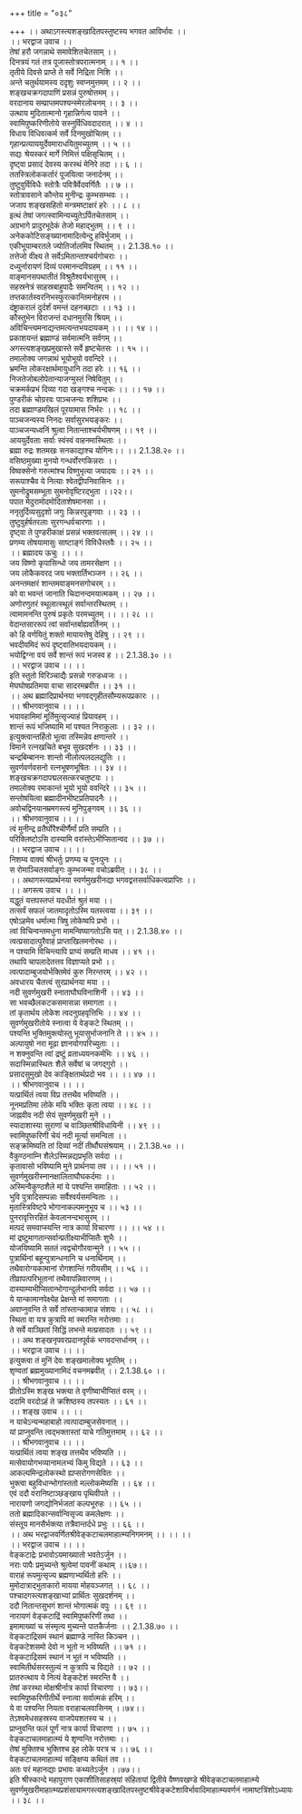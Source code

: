 +++
title = "०३८"

+++
।। अथाऽगस्त्यशङ्खादितपस्तुष्टस्य भगवत आविर्भावः ।।  
।। भरद्वाज उवाच ।।  
तेषां हरौ जगन्नाथे समावेशितचेतसाम् ।।  
दिनत्रयं गतं तत्र पूजास्तोत्रपरात्मनाम् ।। १ ।।  
तृतीये दिवसे प्राप्ते ते सर्वे निद्रिता निशि ।।  
अन्ते चतुर्थयामस्य ददृशुः स्वप्नमुत्तमम् ।। २ ।।  
शङ्खचक्रगदापाणिं प्रसन्नं पुरुषोत्तमम् ।।  
वरदानाय सम्प्राप्तमपश्यन्स्मेरलोचनम् ।। ३ ।।  
उत्थाय मुदितात्मानो गृहान्निर्गत्य पावने ।।  
स्वामिपुष्करिणीतोये सस्नुर्विधिवदादरात् ।। ४ ।।  
विधाय विधिवत्कर्म सर्वे दिनमुखोचितम् ।।  
गृहान्प्रत्याययुर्देवमाराधयितुमच्युतम् ।। ५ ।।  
सद्यः श्रेयस्करं मार्गे निमित्तं पक्षिसृचितम् ।।  
दृष्ट्वा प्रसादं देवस्य करस्थं मेनिरे तदा ।। ६ ।।  
ततस्त्रिलोककर्तारं पूजयित्वा जनार्दनम् ।।  
तुष्टुवुर्विविधैः स्तोत्रैः पवित्रैर्वेदवर्णितैः ।। ७ ।।  
स्तोत्रावसाने कौन्तेय मुनीन्द्रः कुम्भसम्भवः ।।  
जजाप शङ्खसहितो मन्त्रमष्टाक्षरं हरेः ।। ८ ।।  
इत्थं तेषां जगत्स्वामिन्यच्युतेऽर्पितचेतसाम् ।।  
अग्रभागे प्रादुरभूदेकं तेजो महाद्भुतम् ।। ९ ।।  
अनेककोटिसङ्ख्यानामादित्येन्दु हविर्भुजाम् ।।  
एकीभूयाम्बरतले ज्योतिर्जालमिव स्थितम् ।। 2.1.38.१० ।।  
तत्तेजो वीक्ष्य ते सर्वेऽमितान्ताश्चर्यगोचराः ।।  
दध्युर्नारायणं दिव्यं परमानन्दविग्रहम् ।। ११ ।।  
वाङ्मानसपथातीतं विश्रुतैश्वर्यभासुरम् ।।  
सहस्रनेत्रं साहस्रबाहुपादैः समन्वितम् ।। १२ ।।  
तप्तकार्तस्वरनिभस्फुरत्कान्तिमनोहरम ।।  
दंष्ट्राकरालं दुर्दर्शं वमन्तं दहनच्छटाः ।। १३ ।।  
कौस्तुभेन विराजन्तं दधानमुरसि श्रियम् ।।  
अविचिन्त्यमनाद्यन्तमत्यन्तभयदायकम् ।। ।। १४ ।।  
प्रकाशयन्तं ब्रह्माण्डं सर्वमात्मनि सर्वगम् ।।  
अगस्त्यशङ्खप्रमुखास्ते सर्वे हृष्टचेतसः ।। १५ ।।  
तमालोक्य जगन्नाथं भूयोभूयो ववन्दिरे ।।  
भ्रमन्ति लोकरक्षार्थमायुधानि तदा हरेः ।। १६ ।।  
निजतेजोबलोपेतान्याजग्मुस्तं निषेवितुम् ।।  
चक्रमर्कप्रभं दिव्या गदा खङ्गश्च नन्दकः ।। ।। १७ ।।  
पुण्डरीकं चोग्ररवः पाञ्चजन्यः शशिप्रभः ।।  
तदा ब्रह्माण्डमखिलं पूरयामास निर्भरः ।। १८ ।।  
पाञ्चजन्यस्य निनदः सर्वासुरभयङ्करः ।।  
पाञ्चजन्यध्वनिं श्रुत्वा नितान्ताश्चर्यभीषणम् ।। १९ ।।  
आययुर्देवताः सर्वाः स्वंस्वं वाहनमास्थिताः ।।  
ब्रह्मा रुद्रः शतमखः सनकाद्याश्च योगिनः।। ।। 2.1.38.२० ।।  
वसिष्ठमुख्या मुनयो गन्धर्वोरगकिन्नराः ।।  
विष्वक्सेनो गरुत्मांश्च विष्णुभृत्या जयादयः ।। २१ ।।  
सरूपाश्चैव ये नित्याः श्वेतद्वीपनिवासिनः ।।  
सुमनोद्रुमसम्भूता सुमनोवृष्टिरद्भुता ।।२२।।  
पपात मेदुरामोदमोदिताशेषमानसा ।।  
ननृतुर्दिव्यसुदृशो जगुः किन्नरपुङ्गवाः ।। २३ ।।  
तुष्टुवुर्हर्षतरलाः सुरगन्धर्वचारणाः ।।  
दृष्ट्वा ते पुण्डरीकाक्षं प्रसन्नं भक्तवत्सलम् ।। २४ ।।  
प्रणम्य तोषयामासुः साष्टाङ्गं विविधैस्तवैः ।। २५ ।।  
।। ब्रह्मादय ऊचुः ।। ।।  
जय विष्णो कृपासिन्धो जय तामरसेक्षण ।।  
जय लोकैकवरद जय भक्तार्तिभञ्जन ।। २६ ।।  
अनन्तमक्षरं शान्तमवाङ्मनसगोचरम् ।।  
को वा भवन्तं जानाति चिदानन्दमयात्मकम् ।। २७ ।।  
अणोरणुतरं स्थूलात्स्थूलं सर्वान्तरस्थितम् ।।  
त्वामामनन्ति पुरुषं प्रकृतेः परमच्युतम् ।। ।। २८ ।।  
वेदान्तसाररूपं त्वां सर्वान्तर्बाह्यवर्तिनम् ।।  
को हि वर्णयितुं शक्तो मायायत्तेषु देहिषु ।। २९ ।।  
भवदीयमिदं रूपं दृष्ट्वातिभयदायकम् ।।  
भयोद्विग्ना वयं सर्वे शान्तं रूपं भजस्व ह ।। 2.1.38.३० ।।  
।। भरद्वाज उवाच ।। ।।  
इति स्तुतो विरिञ्चाद्यैः प्रसन्नो गरुडध्वजः ।।  
मेघघोषप्रतिमया वाचा सादरमब्रवीत ।। ३१ ।।  
।। अथ ब्रह्मादिप्रार्थनया भगवद्गृहीतसौम्यरूपप्रकारः ।।  
।। श्रीभगवानुवाच ।। ।।  
भयावहामिमां मूर्तिमुत्सृज्याहं प्रियावहम् ।।  
शान्तं रूपं भजिष्यामि मां पश्यत निराकुलाः ।। ३२ ।।  
इत्युक्त्वान्तर्हितो भूत्वा तस्मिन्नेव क्षणान्तरे ।।  
विमाने रत्नखचिते बभूव सुखदर्शनः ।। ३३ ।।  
चन्द्रबिम्बाननः शान्तो नीलोत्पलदलद्युतिः ।।  
सुवर्णवर्णवसनो रत्नभूषणभूषितः ।। ३४ ।।  
शङ्खचक्रगदापद्मलसत्करचतुष्टयः ।।  
तमालोक्य रमाकान्तं भूयो भूयो ववन्दिरे ।। ३५ ।।  
सन्तोषयित्वा ब्रह्मादीनभीष्टप्रतिपादनैः ।।  
अवोचद्विनयानम्रमगस्त्यं मुनिपुङ्गवम् ।। ३६ ।।  
।। श्रीभगवानुवाच ।। ।।  
त्वं मुनीन्द्र व्रतैर्घोरैश्चीर्णैर्मां प्रति सम्प्रति ।।  
परिक्लिष्टोऽसि दास्यामि वरांस्तेऽभीप्सितान्वद ।। ३७ ।।  
।। भरद्वाज उवाच ।। ।।  
निशम्य वाक्यं श्रीभर्तुः प्रणम्य च पुनःपुनः ।।  
स रोमाञ्चितसर्वाङ्गः कुम्भजन्मा वचोऽब्रवीत् ।। ३८ ।।  
।। अथागस्त्यप्रार्थनया स्वर्णमुखरीनद्या भगवद्वत्तसर्वाधिकत्वप्राप्तिः ।।  
।। अगस्त्य उवाच ।। ।।  
यद्धुतं यत्तपस्तप्तं यदधीतं श्रुतं मया ।।  
तत्सर्वं सफलं जातमादृतोऽस्मि यतस्त्वया ।। ३९ ।।  
एषोऽहमेव धर्मात्मा त्रिषु लोकेष्वपि प्रभो ।।  
त्वां विचिन्वन्तमधुना मामन्विष्यागतोऽसि यत् ।। 2.1.38.४० ।।  
त्वत्प्रसादात्पुरैवाहं प्राप्ताखिलमनोरथः ।।  
न पश्यामि विचिन्त्यापि प्राप्यं सम्प्रति माधव ।। ४१ ।।  
तथापि चापलादेतत्तव विज्ञाप्यते प्रभो ।।  
त्वत्पादाम्बुजयोर्भक्तिमेवं कुरु निरन्तरम् ।। ४२ ।।  
अवधारय चैतत्त्वं सुरप्रार्थनया मया ।।  
नदी सुवर्णमुखरी स्नाताघौघविनाशिनी ।। ४३ ।।  
सा भवच्छैलकटकसमासन्ना समागता ।।  
तां कृतार्थय लोकेश त्वदनुग्रहवृत्तिभिः ।। ४४ ।।  
सुवर्णमुखरीतोये स्नात्वा ये वेङ्कटे स्थितम् ।।  
पश्यन्ति भुक्तिमुक्त्योस्तु भूयासुर्भाजनानि ते ।। ४५ ।।  
अल्पायुषो नरा मूढा ज्ञानयोगपरिच्युताः ।।  
न शक्नुवन्ति त्वां द्रष्टुं व्रताध्ययनकर्मभिः ।। ४६ ।।  
सदास्मिन्नास्थितः शैले सर्वेषां च जगद्गुरो ।।  
प्रसादसुमुखो देव काङ्क्षितार्थप्रदो भव ।। ।। ४७ ।।  
।। श्रीभगवानुवाच ।। ।।  
यत्प्रार्थितं त्वया विप्र तत्तथैव भविष्यति ।।  
नूनमप्रतिमा लोके मयि भक्तिः कृता त्वया ।। ४८ ।।  
जाह्नवीव नदी सेयं सुवर्णमुखरी मुने ।।  
स्यादाशास्या सुराणां च वाञ्छितश्रीविधायिनी ।। ४९ ।।  
स्वामिपुष्करिणी चेयं नदी मूर्त्या समन्विता ।।  
सङ्क्रमिष्यति तां दिव्यां नदीं तीर्थौघसंश्रयाम् ।। 2.1.38.५० ।।  
वैकुण्ठनाम्नि शैलेऽस्मिन्नद्यप्रभृति सर्वदा ।।  
कृतावासो भविष्यामि मुने प्रार्थनया तव ।। ।। ५१ ।।  
सुवर्णमुखरीस्नानक्षालिताघौघकर्दमाः ।।  
अस्मिन्वैकुण्ठशैले मां ये पश्यन्ति समाहिताः ।। ५२ ।।  
भुवि पुत्रादिसम्पन्नाः सर्वैश्वर्यसमन्विताः ।।  
मृतास्त्रिविष्टपे भोगानाकल्पमनुभूय च ।। ५३ ।।  
पुनरावृत्तिरहितं केवलानन्दभासुरम् ।।  
मत्पदं समवाप्स्यन्ति नात्र कार्या विचारणा ।। ।। ५४ ।।  
मां द्रष्टुमागतान्सर्वान्प्रतीक्ष्याभीप्सितैः शुभैः ।।  
योजयिष्यामि सततं त्वद्वचोगौरवान्मुने ।। ५५ ।।  
पुत्रार्थिनां बहून्पुत्रान्धनानि च धनार्थिनाम् ।।  
तथैवारोग्यकामानां रोगशान्तिं गरीयसीम् ।। ५६ ।।  
तीव्रापत्परिभूतानां तथैवापन्निवारणम् ।।  
दास्याम्यभीप्सितान्भोगान्दुर्लभानपि सर्वदा ।। ५७ ।।  
ये यान्कामानपेक्ष्येह प्रेक्षन्ते मां समागताः ।।  
अवाप्नुवन्ति ते सर्वे तांस्तान्कामान्न संशयः ।। ५८ ।।  
स्थिता वा यत्र कुत्रापि मां स्मरन्ति नरोत्तमाः ।।  
ते सर्वे वाञ्छितां सिद्धिं लभन्ते मत्प्रसादतः ।। ५९ ।।  
।। अथ शङ्खनृपवरप्रदानपूर्वकं भगवदन्तर्धानम् ।।  
।। भरद्वाज उवाच ।। ।।  
इत्युक्त्वा तं मुनिं देवः शङ्खमालोक्य भूपतिम् ।।  
शृण्वतां ब्रह्ममुख्यानामिदं वचनमब्रवीत् ।। 2.1.38.६० ।।  
।। श्रीभगवानुवाच ।। ।।  
प्रीतोऽस्मि शङ्ख भक्त्या ते वृणीष्वाभीप्सितं वरम् ।।  
ददामि वरदोऽहं ते क्रशिष्ठस्य तपस्यतः ।। ६१ ।।  
।। शङ्ख उवाच ।। ।।  
न याचेऽन्यन्महाबाहो त्वत्पादाम्बुजसेवनात् ।।  
यां प्राप्नुवन्ति त्वद्भक्तास्तां याचे गतिमुत्तमाम् ।। ६२ ।।  
।। श्रीभगवानुवाच ।। ।।  
यत्प्रार्थितं त्वया शङ्ख तत्तथैव भविष्यति ।।  
मत्सेवायोगभव्यानामलभ्यं किमु विद्यते ।। ६३ ।।  
आकल्पमिन्द्रलोकस्थो ह्यप्सरोगणसेवितः ।।  
भुक्त्वा बहुविधान्भोगांस्ततो मल्लोकमेष्यसि ।। ६४ ।।  
एवं ददौ वरानिष्टाञ्छङ्खाय पृथिवीपते ।।  
नारायणो जगद्योनिर्भजतां कल्पभूरुहः ।। ६५ ।।  
ततो ब्रह्मादिकान्सर्वान्विसृज्य कमलेक्षणः ।।  
संस्तूय मानसैर्भक्त्या तत्रैवान्तर्दधे प्रभुः ।। ६६ ।।  
।। अथ भरद्वाजवर्णितश्रीवेङ्कटाचलमाहात्म्यनिगमनम् ।। ।। ।।  
।। भरद्वाज उवाच ।। ।।  
वेङ्कटाद्रेः प्रभावोऽयमाख्यातो भवतेऽर्जुन ।।  
नराः पापैः प्रमुच्यन्ते श्रुत्वेमां पावनीं कथाम् ।।६७।।  
वाराहं रूपमुत्सृज्य ब्रह्मणाभ्यर्थितो हरिः ।।  
मुमोदात्राद्भुताकारो मायया मोहयञ्जगत् ।। ६८ ।।  
पश्चादगस्त्यशङ्खाभ्यां प्रार्थितः सुखदर्शनम् ।।  
ददौ नितान्तसुभगं शान्तं भोगात्मकं वपुः ।। ६९ ।।  
नारायणं वेङ्कटाद्रिं स्वामिपुष्करिणीं तथा ।।  
इमामाख्यां च संस्मृत्य मुच्यन्ते पातकैर्जनाः ।। 2.1.38.७० ।।  
वेङ्कटाद्रिसमं स्थानं ब्रह्माण्डे नास्ति किञ्चन ।।  
वेङ्कटेशसमो देवो न भूतो न भविष्यति ।। ७१ ।।  
वेङ्कटाद्रिसमं स्थानं न भूतं न भविष्यति ।।  
स्वामितीर्थसरस्तुल्यं न कुत्रापि च विद्यते ।। ७२ ।।  
प्रातरुत्थाय ये नित्यं वेङ्कटेशं स्मरन्ति वै ।।  
तेषां करस्था मोक्षश्रीर्नात्र कार्या विचारणा ।। ७३।।  
स्वामिपुष्करिणीतीर्थे स्नात्वा सर्वात्मकं हरिम् ।।  
ये वा पश्यन्ति नियता वराहाचलवासिनम् ।।७४।।  
तेऽश्वमेधसहस्रस्य वाजपेयशतस्य च ।।  
प्राप्नुवन्ति फलं पूर्णं नात्र कार्या विचारणा ।। ७५ ।।  
वेङ्कटाचलमाहात्म्यं ये शृण्वन्ति नरोत्तमाः ।।  
तेषां मुक्तिश्च भुक्तिश्च इह लोके परत्र च ।। ७६ ।।  
वेङ्कटाचलमाहात्म्यं सङ्क्षिप्य कथितं तव ।।  
अतः परं महानद्याः प्रभावः कथ्यतेऽर्जुन ।।७७।।  
इति श्रीस्कान्दे महापुराण एकाशीतिसाहस्र्यां संहितायां द्वितीये वैष्णवखण्डे श्रीवेङ्कटाचलमाहात्म्ये सुवर्णमुखरीमाहात्म्यप्रशंसायामगस्त्यशङ्खादितपस्तुष्टश्रीवेङ्कटेशाविर्भावादिमाहात्म्यवर्णनं नामाष्टत्रिंशोऽध्यायः ।। ३८ ।।